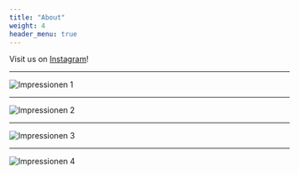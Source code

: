 ```yaml
---
title: "About"
weight: 4
header_menu: true
---
```



Visit us on [Instagram](https://www.instagram.com/sereinag/)!


---

![Impressionen 1](images/impressionen_1.jpg)

---

![Impressionen 2](images/impressionen_2.jpg)

---

![Impressionen 3](images/impressionen_3.jpg)

---

![Impressionen 4](images/impressionen_4.jpg)


